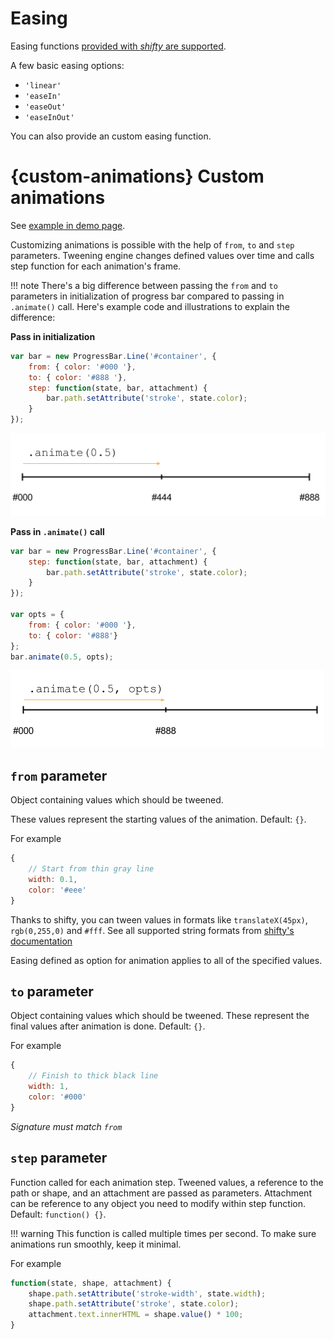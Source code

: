 
# Easing

Easing functions [provided with *shifty* are supported](https://github.com/jeremyckahn/shifty/blob/master/src/shifty.formulas.js).

A few basic easing options:

* `'linear'`
* `'easeIn'`
* `'easeOut'`
* `'easeInOut'`

You can also provide an custom easing function.

# {custom-animations} Custom animations

See [example in demo page](https://kimmobrunfeldt.github.io/progressbar.js#example-custom-animation).

Customizing animations is possible with the help of `from`, `to` and `step` parameters.
Tweening engine changes defined values over time and calls step function for each animation's frame.

!!! note
    There's a big difference between passing the `from` and `to` parameters in initialization
    of progress bar compared to passing in `.animate()` call. Here's example code and illustrations to explain the difference:

**Pass in initialization**

```javascript
var bar = new ProgressBar.Line('#container', {
    from: { color: '#000 '},
    to: { color: '#888 '},
    step: function(state, bar, attachment) {
        bar.path.setAttribute('stroke', state.color);
    }
});
```

![](../img/animate-init.png)


**Pass in `.animate()` call**

```javascript
var bar = new ProgressBar.Line('#container', {
    step: function(state, bar, attachment) {
        bar.path.setAttribute('stroke', state.color);
    }
});

var opts = {
    from: { color: '#000 '},
    to: { color: '#888'}
};
bar.animate(0.5, opts);
```

![](../img/animate-call.png)


## `from` parameter

Object containing values which should be tweened.

These values represent the starting values of the animation. Default: `{}`.

For example

```javascript
{
    // Start from thin gray line
    width: 0.1,
    color: '#eee'
}
```

Thanks to shifty, you can tween values in formats like `translateX(45px)`, `rgb(0,255,0)` and `#fff`.
See all supported string formats from [shifty's documentation](http://jeremyckahn.github.io/shifty/dist/doc/modules/Tweenable.token.html)

Easing defined as option for animation applies to all of the specified values.


## `to` parameter

Object containing values which should be tweened. These represent the final values after animation is done. Default: `{}`.

For example

```javascript
{
    // Finish to thick black line
    width: 1,
    color: '#000'
}
```

*Signature must match `from`*


## `step` parameter

Function called for each animation step. Tweened values, a reference to the path or shape, and an attachment are passed as parameters. Attachment can be reference to any object you need to modify within step function. Default: `function() {}`.

!!! warning
    This function is called multiple times per second.
    To make sure animations run smoothly, keep it minimal.

For example

```javascript
function(state, shape, attachment) {
    shape.path.setAttribute('stroke-width', state.width);
    shape.path.setAttribute('stroke', state.color);
    attachment.text.innerHTML = shape.value() * 100;
}
```
